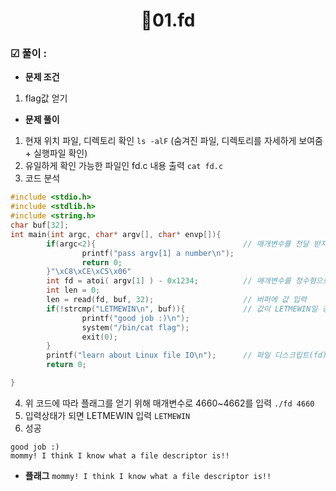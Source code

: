 <h1 align="center">🍬01.fd</h1>

### ☑ 풀이 : 

- **문제 조건**
1. flag값 얻기
- **문제 풀이**
1. 현재 위치 파일, 디렉토리 확인
  ```ls -alF``` (숨겨진 파일, 디렉토리를 자세하게 보여줌 + 실행파일 확인)
2. 유일하게 확인 가능한 파일인 fd.c 내용 출력
  ```cat fd.c```
3. 코드 분석
```C
#include <stdio.h>
#include <stdlib.h>
#include <string.h>
char buf[32];
int main(int argc, char* argv[], char* envp[]){
        if(argc<2){                                 // 매개변수를 전달 받지 않았으면 다음을 출력
                printf("pass argv[1] a number\n");
                return 0;
        }"\xC8\xCE\xC5\x06"
        int fd = atoi( argv[1] ) - 0x1234;          // 매개변수를 정수형으로 바꾸고 16진수로 1234 즉, 10진수로 4660만큼을 뺌
        int len = 0;
        len = read(fd, buf, 32);                    // 버퍼에 값 입력
        if(!strcmp("LETMEWIN\n", buf)){             // 값이 LETMEWIN일 경우 flag 출력
                printf("good job :)\n");
                system("/bin/cat flag");
                exit(0);
        }
        printf("learn about Linux file IO\n");      // 파일 디스크립트(fd)의 값이 0~2가 아니면 출력
        return 0;

}
```
4. 위 코드에 따라 플래그를 얻기 위해 매개변수로 4660~4662를 입력
  ```./fd 4660```
5. 입력상태가 되면 LETMEWIN 입력
  ```LETMEWIN```
6. 성공
```
good job :)
mommy! I think I know what a file descriptor is!!
```
- **플래그**
```mommy! I think I know what a file descriptor is!!```